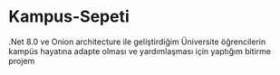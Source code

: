 # Kampus-Sepeti
.Net 8.0 ve Onion architecture ile geliştirdiğim Üniversite öğrencilerin kampüs hayatına adapte olması ve yardımlaşması için yaptığım bitirme projem
